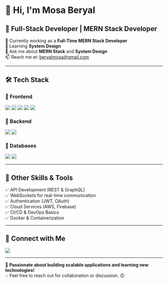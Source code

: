 # 👋 Hi, I'm Mosa Beryal  

## 🚀 Full-Stack Developer | MERN Stack Developer  

🔭 Currently working as a **Full-Time MERN Stack Developer**  
🌱 Learning **System Design**  
💬 Ask me about **MERN Stack** and **System Design**  
📫 Reach me at: [beryalmosa@gmail.com](mailto:beryalmosa@gmail.com)  

---

## 🛠️ Tech Stack  

### 🔹 Frontend  
<p align="left">
  <img src="https://img.shields.io/badge/-HTML5-E34F26?style=flat&logo=html5&logoColor=white" />
  <img src="https://img.shields.io/badge/-CSS3-1572B6?style=flat&logo=css3&logoColor=white" />
  <img src="https://img.shields.io/badge/-JavaScript-F7DF1E?style=flat&logo=javascript&logoColor=black" />
  <img src="https://img.shields.io/badge/-TypeScript-007ACC?style=flat&logo=typescript&logoColor=white" />
  <img src="https://img.shields.io/badge/-React-61DAFB?style=flat&logo=react&logoColor=black" />
</p>

### 🔹 Backend  
<p align="left">
  <img src="https://img.shields.io/badge/-Node.js-339933?style=flat&logo=node.js&logoColor=white" />
  <img src="https://img.shields.io/badge/-Express.js-000000?style=flat&logo=express&logoColor=white" />
</p>

### 🔹 Databases  
<p align="left">
  <img src="https://img.shields.io/badge/-MongoDB-47A248?style=flat&logo=mongodb&logoColor=white" />
  <img src="https://img.shields.io/badge/-MySQL-4479A1?style=flat&logo=mysql&logoColor=white" />
</p>

---

## 📌 Other Skills & Tools  
✅ API Development (REST & GraphQL)  
✅ WebSockets for real-time communication  
✅ Authentication (JWT, OAuth)  
✅ Cloud Services (AWS, Firebase)  
✅ CI/CD & DevOps Basics  
✅ Docker & Containerization  

---

## 🔗 Connect with Me  

<p align="left">
  <a href="https://www.linkedin.com/in/mosa-beryal-b03233211">
    <img src="https://img.shields.io/badge/-LinkedIn-0077B5?style=flat&logo=linkedin&logoColor=white" />
  </a>
</p>

---

🚀 **Passionate about building scalable applications and learning new technologies!**  
💡 Feel free to reach out for collaboration or discussion. 😊
